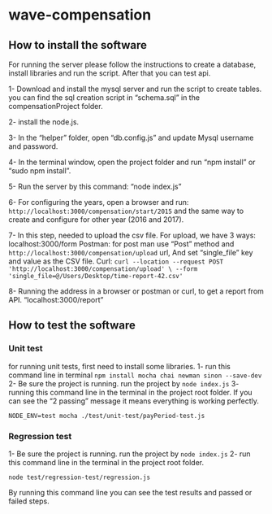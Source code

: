 # wave-compensation

## How to install the software
For running the server please follow the instructions to create a database, install libraries and run the script. After that you can test api.

1- Download and install the mysql server and run the script to create tables. you can find the sql creation script in “schema.sql” in the compensationProject folder. 

2- install the node.js.

3- In the “helper” folder, open “db.config.js” and update Mysql username and password.

4- In the terminal window, open the project folder and run “npm install” or “sudo npm install”.

5- Run the server by this command: “node index.js”

6- For configuring the years, open a browser and run: `http://localhost:3000/compensation/start/2015` and the same way to create and configure for other year (2016 and 2017).

7- In this step, needed to upload the csv file. For upload, we have 3 ways:
localhost:3000/form
Postman: for post man use “Post” method and `http://localhost:3000/compensation/upload` url,
And set “single_file” key and value as the CSV file.
Curl: 
`curl --location --request POST 'http://localhost:3000/compensation/upload' \ --form 'single_file=@/Users/Desktop/time-report-42.csv'`

8- Running the address in a browser or postman or curl, to get a report from API.
	“localhost:3000/report”

## How to test the software
### Unit test
for running unit tests, first need to install some libraries.
1- run this command line in terminal `npm install mocha chai newman sinon --save-dev`
2- Be sure the project is running. run the project by `node index.js`
3- running this command line in the terminal in the project root folder. If you can see the “2 passing” message it means everything is working perfectly.

```
NODE_ENV=test mocha ./test/unit-test/payPeriod-test.js
```

### Regression test
1- Be sure the project is running. run the project by `node index.js`
2- run this command line in the terminal in the project root folder.

```
node test/regression-test/regression.js

```
By running this command line you can see the test results and passed or failed steps.
